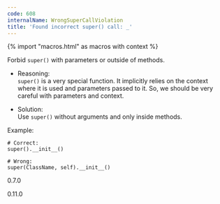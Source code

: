 ```yaml
---
code: 608
internalName: WrongSuperCallViolation
title: 'Found incorrect super() call: _'
---
```


{% import "macros.html" as macros with context %}

Forbid `super()` with parameters or outside of methods.

  - Reasoning:  
    `super()` is a very special function. It implicitly relies on the
    context where it is used and parameters passed to it. So, we should
    be very careful with parameters and context.

  - Solution:  
    Use `super()` without arguments and only inside methods.

Example:

    # Correct:
    super().__init__()
    
    # Wrong:
    super(ClassName, self).__init__()

<div class="versionadded">

0.7.0

</div>

<div class="versionchanged">

0.11.0

</div>